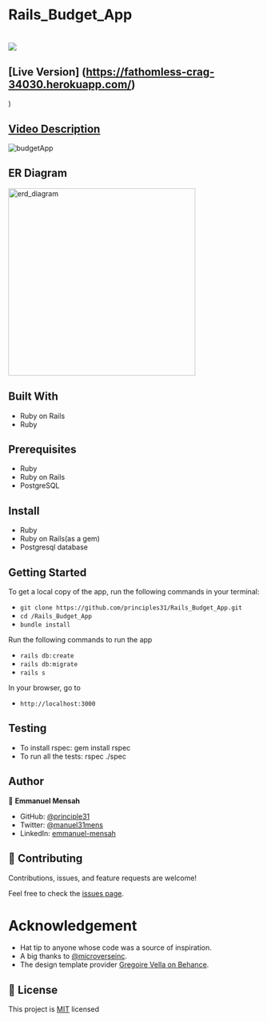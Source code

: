 # Rails_Budget_App
# ![](https://img.shields.io/badge/Microverse-blueviolet) 

## [Live Version] (https://fathomless-crag-34030.herokuapp.com/)
)
## [Video Description](https://www.loom.com/share/736cd060751b45879c4b31e8f6794720)

![budgetApp](https://user-images.githubusercontent.com/98400013/190477385-c42da0cf-89e6-46a3-a5aa-b07a44631b27.png)

## ER Diagram
<img width="374" alt="erd_diagram" src="https://user-images.githubusercontent.com/98400013/190478182-31f80a0f-be61-44f5-aff4-341e50d898a4.png">


## Built With

- Ruby on Rails
- Ruby

## Prerequisites

- Ruby
- Ruby on Rails
- PostgreSQL

## Install

- Ruby
- Ruby on Rails(as a gem)
- Postgresql database

## Getting Started

To get a local copy of the app, run the following commands in your terminal:
- `git clone https://github.com/principles31/Rails_Budget_App.git`
- `cd /Rails_Budget_App`
- `bundle install`

Run the following commands to run the app

- `rails db:create`
- `rails db:migrate`
- `rails s`

In your browser, go to

- `http://localhost:3000`

## Testing
- To install rspec: gem install rspec
- To run all the tests: rspec ./spec

## Author

👤   **Emmanuel Mensah**

- GitHub: [@principle31](https://github.com/principles31)
- Twitter: [@manuel31mens](https://Twiter.com/@Manuel31mens)
- LinkedIn: [emmanuel-mensah](www.linkedin.com/in/emmanuel-mensah-)

## 🤝 Contributing

Contributions, issues, and feature requests are welcome!

Feel free to check the [issues page](https://github.com/aimalamiri/Ruby-Catalog/issues).

# Acknowledgement

- Hat tip to anyone whose code was a source of inspiration.
- A big thanks to [@microverseinc](https://github.com/microverseinc).
- The design template provider [Gregoire Vella on Behance](https://www.behance.net/gregoirevella).
## 📝 License

This project is [MIT](https://github.com/principles31/Rails_Budget_App.git/blob/dev/LICENSE) licensed
